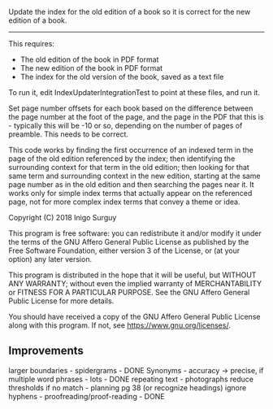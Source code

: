 Update the index for the old edition of a book so it is correct for the new edition of a book.

---

This requires:
   
 - The old edition of the book in PDF format
 - The new edition of the book in PDF format
 - The index for the old version of the book, saved as a text file
 
To run it, edit IndexUpdaterIntegrationTest to point at these files, and run it.

Set page number offsets for each book based on the difference between the page
number at the foot of the page, and the page in the PDF that this is - typically
this will be -10 or so, depending on the number of pages of preamble. This needs 
to be correct.

This code works by finding the first occurrence of an indexed term in the page of
the old edition referenced by the index; then identifying the surrounding context
for that term in the old edition; then looking for that same term and surrounding 
context in the new edition, starting at the same page number as in the old edition
and then searching the pages near it. It works only for simple index terms that
actually appear on the referenced page, not for more complex index terms that
convey a theme or idea.


Copyright (C) 2018 Inigo Surguy

This program is free software: you can redistribute it and/or modify
it under the terms of the GNU Affero General Public License as published by
the Free Software Foundation, either version 3 of the License, or
(at your option) any later version.

This program is distributed in the hope that it will be useful,
but WITHOUT ANY WARRANTY; without even the implied warranty of
MERCHANTABILITY or FITNESS FOR A PARTICULAR PURPOSE.  See the
GNU Affero General Public License for more details.

You should have received a copy of the GNU Affero General Public License
along with this program.  If not, see <https://www.gnu.org/licenses/>.

## Improvements

larger boundaries - spidergrams - DONE
Synonyms - accuracy -> precise, if 
multiple word phrases - lots - DONE
repeating text - photographs
reduce thresholds if no match - planning pg 38 (or recognize headings)
ignore hyphens - proofreading/proof-reading - DONE
